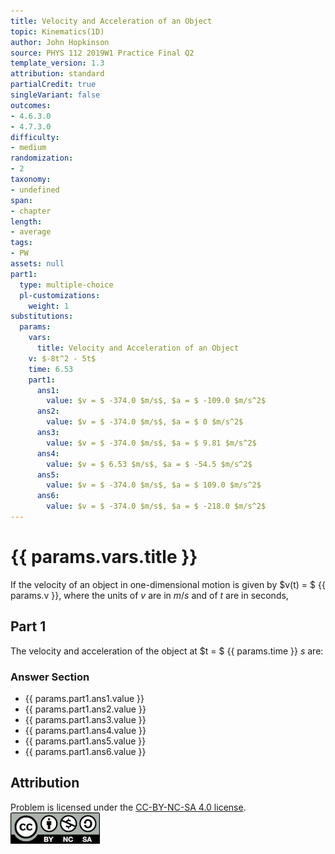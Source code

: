```yaml
---
title: Velocity and Acceleration of an Object
topic: Kinematics(1D)
author: John Hopkinson
source: PHYS 112 2019W1 Practice Final Q2
template_version: 1.3
attribution: standard
partialCredit: true
singleVariant: false
outcomes:
- 4.6.3.0
- 4.7.3.0
difficulty:
- medium
randomization:
- 2
taxonomy:
- undefined
span:
- chapter
length:
- average
tags:
- PW
assets: null
part1:
  type: multiple-choice
  pl-customizations:
    weight: 1
substitutions:
  params:
    vars:
      title: Velocity and Acceleration of an Object
    v: $-8t^2 - 5t$
    time: 6.53
    part1:
      ans1:
        value: $v = $ -374.0 $m/s$, $a = $ -109.0 $m/s^2$
      ans2:
        value: $v = $ -374.0 $m/s$, $a = $ 0 $m/s^2$
      ans3:
        value: $v = $ -374.0 $m/s$, $a = $ 9.81 $m/s^2$
      ans4:
        value: $v = $ 6.53 $m/s$, $a = $ -54.5 $m/s^2$
      ans5:
        value: $v = $ -374.0 $m/s$, $a = $ 109.0 $m/s^2$
      ans6:
        value: $v = $ -374.0 $m/s$, $a = $ -218.0 $m/s^2$
---
```

# {{ params.vars.title }}
If the velocity of an object in one-dimensional motion is given by $v(t) = $ {{ params.v }}, where the units of $v$ are in $m/s$ and of $t$ are in seconds,

## Part 1

The velocity and acceleration of the object at $t = $ {{ params.time }} $s$ are:

### Answer Section

- {{ params.part1.ans1.value }}
- {{ params.part1.ans2.value }}
- {{ params.part1.ans3.value }}
- {{ params.part1.ans4.value }}
- {{ params.part1.ans5.value }}
- {{ params.part1.ans6.value }}

## Attribution

Problem is licensed under the [CC-BY-NC-SA 4.0 license](https://creativecommons.org/licenses/by-nc-sa/4.0/).<br> ![The Creative Commons 4.0 license requiring attribution-BY, non-commercial-NC, and share-alike-SA license.](https://raw.githubusercontent.com/firasm/bits/master/by-nc-sa.png)
